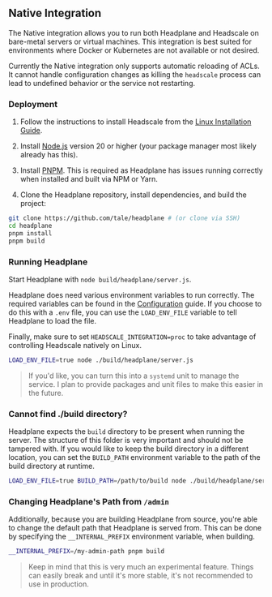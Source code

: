 ## Native Integration

The Native integration allows you to run both Headplane and Headscale on
bare-metal servers or virtual machines. This integration is best suited for
environments where Docker or Kubernetes are not available or not desired.

Currently the Native integration only supports automatic reloading of ACLs. It
cannot handle configuration changes as killing the `headscale` process can lead
to undefined behavior or the service not restarting.

### Deployment

1. Follow the instructions to install Headscale from the
[Linux Installation Guide](https://headscale.net/stable/setup/install/official/).

2. Install [Node.js](https://nodejs.org/en/download/package-manager)
version 20 or higher (your package manager most likely already has this).

3. Install [PNPM](https://pnpm.io/installation). This is required
as Headplane has issues running correctly when installed and built via NPM or Yarn.

4. Clone the Headplane repository, install dependencies, and build the project:
```sh
git clone https://github.com/tale/headplane # (or clone via SSH)
cd headplane
pnpm install
pnpm build
```

### Running Headplane
Start Headplane with `node build/headplane/server.js`.

Headplane does need various environment variables to run correctly. The required
variables can be found in the [Configuration](/docs/Configuration.md) guide.
If you choose to do this with a `.env` file, you can use the `LOAD_ENV_FILE`
variable to tell Headplane to load the file.

Finally, make sure to set `HEADSCALE_INTEGRATION=proc` to take advantage
of controlling Headscale natively on Linux.

```sh
LOAD_ENV_FILE=true node ./build/headplane/server.js
```

> If you'd like, you can turn this into a `systemd` unit to manage the service.
> I plan to provide packages and unit files to make this easier in the future.

### Cannot find ./build directory?
Headplane expects the `build` directory to be present when running the server.
The structure of this folder is very important and should not be tampered with.
If you would like to keep the build directory in a different location, you can
set the `BUILD_PATH` environment variable to the path of the build directory
at runtime.

```sh
LOAD_ENV_FILE=true BUILD_PATH=/path/to/build node ./build/headplane/server.js
```

### Changing Headplane's Path from `/admin`
Additionally, because you are building Headplane from source, you're able to
change the default path that Headplane is served from. This can be done by
specifying the `__INTERNAL_PREFIX` environment variable, when building.

```sh
__INTERNAL_PREFIX=/my-admin-path pnpm build
```

> Keep in mind that this is very much an experimental feature. Things can easily
> break and until it's more stable, it's not recommended to use in production.
